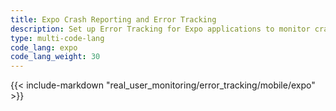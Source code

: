 ```yaml
---
title: Expo Crash Reporting and Error Tracking
description: Set up Error Tracking for Expo applications to monitor crashes, exceptions, and errors in React Native apps.
type: multi-code-lang
code_lang: expo
code_lang_weight: 30
---
```


{{< include-markdown "real_user_monitoring/error_tracking/mobile/expo" >}}